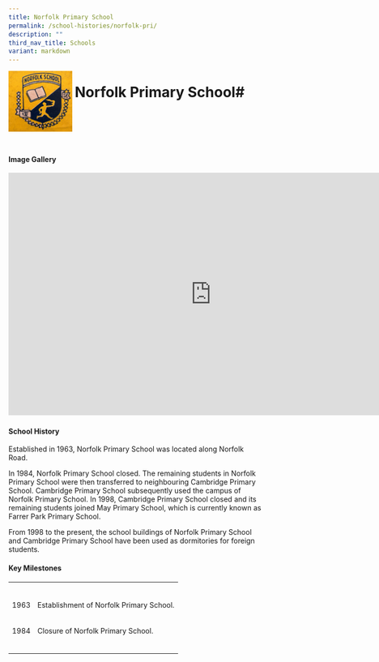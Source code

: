 ```yaml
---
title: Norfolk Primary School
permalink: /school-histories/norfolk-pri/
description: ""
third_nav_title: Schools
variant: markdown
---
```

<img src="/images/norfolk_primary_crest01.jpg" style="width:25%;margin-right:5px;" align="left">

# Norfolk Primary School#
<br> 
<br> 
<br> 
<br> 

<h4><strong>Image Gallery</strong></h4>
	
<div class="iframe-wrapper">
<iframe height="479" width="800" allowfullscreen="true" frameborder="0" src="https://docs.google.com/presentation/d/e/2PACX-1vSTwNHaG-hk-rLsG0kCeiIBlYpkdIJ3L8mmVGwGjPvibMuF4jVBHnmDPO-kZJ06K-x3_U-Z--KLi3Om/embed?start=false&amp;loop=true&amp;delayms=5000"></iframe>
</div>
<h4><strong>School History</strong></h4>
<p>Established in 1963, Norfolk Primary School was located along Norfolk
Road.</p>
<p>In 1984, Norfolk Primary School closed. The remaining students in Norfolk
Primary School were then transferred to neighbouring Cambridge Primary
School. Cambridge Primary School subsequently used the campus of Norfolk
Primary School. In 1998, Cambridge Primary School closed and its remaining
students joined May Primary School, which is currently known as Farrer
Park Primary School.&nbsp; &nbsp;</p>
<p>From 1998 to the present, the school buildings of Norfolk Primary School
and Cambridge Primary School have been used as dormitories for foreign
students.</p>
<h4><strong>Key Milestones</strong></h4>
<table style="minWidth: 50px">
<colgroup>
<col>
<col>
</colgroup>
<tbody>
<tr>
<th rowspan="1" colspan="1">
<p></p>
</th>
<th rowspan="1" colspan="1">
<p></p>
</th>
</tr>
<tr>
<td rowspan="1" colspan="1">
<p>1963</p>
</td>
<td rowspan="1" colspan="1">
<p>Establishment of Norfolk Primary School.</p>
</td>
</tr>
<tr>
<td rowspan="1" colspan="1">
<p>1984</p>
</td>
<td rowspan="1" colspan="1">
<p>Closure of Norfolk Primary School.</p>
</td>
</tr>
<tr>
<td rowspan="1" colspan="1">
<p></p>
</td>
<td rowspan="1" colspan="1">
<p></p>
</td>
</tr>
</tbody>
</table>
<p></p>